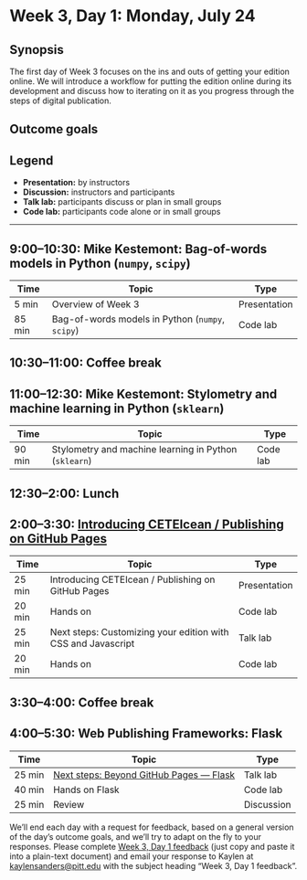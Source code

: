 # Week 3, Day 1: Monday, July 24
## Synopsis

The first day of Week 3 focuses on the ins and outs of getting your edition online.
                We will introduce a workflow for putting the edition online during its development
                and discuss how to iterating on it as you progress through the steps of digital
                publication.

## Outcome goals
## Legend

* **Presentation:** by instructors
* **Discussion:** instructors and participants
* **Talk lab:** participants discuss or plan in small groups
* **Code lab:** participants code alone or in small groups

* * *
## 9:00–10:30: Mike Kestemont: Bag-of-words models in Python (`numpy`, `scipy`)



Time | Topic | Type
---- | ---- | ---- 
5 min | Overview of Week 3 | Presentation
85 min | Bag-of-words models in Python (`numpy`, `scipy`) | Code lab

## 10:30–11:00: Coffee break

## 11:00–12:30: Mike Kestemont: Stylometry and machine learning in Python (`sklearn`)

Time | Topic | Type
---- | ---- | ---- 
90 min | Stylometry and machine learning in Python (`sklearn`) | Code lab

## 12:30–2:00: Lunch

## 2:00–3:30: [Introducing CETEIcean / Publishing on GitHub Pages](ceteicean.html)

Time | Topic | Type
---- | ---- | ---- 
25 min | Introducing CETEIcean / Publishing on GitHub Pages | Presentation
20 min | Hands on | Code lab
25 min | Next steps: Customizing your edition with CSS and Javascript | Talk lab
20 min | Hands on | Code lab

## 3:30–4:00: Coffee break

## 4:00–5:30: Web Publishing Frameworks: Flask

Time | Topic | Type
---- | ---- | ---- 
25 min | [Next steps: Beyond GitHub Pages — Flask ](flask_micro_framework.md) | Talk lab
40 min | Hands on Flask | Code lab
25 min | Review | Discussion

We’ll end each day with a request for feedback, based on a general version of the day’s outcome goals, and we’ll try to adapt on the fly to your responses. Please complete [Week 3, Day 1 feedback](week_3_day_1_feedback.md) (just copy and paste it into a plain-text document) and email your response to Kaylen at [kaylensanders@pitt.edu](mailto:kaylensanders@pitt.edu) with the subject heading “Week 3, Day 1 feedback”.
